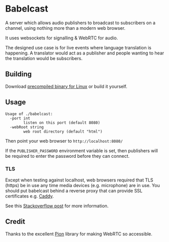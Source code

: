 # Babelcast

A server which allows audio publishers to broadcast to subscribers on a channel, using nothing more than a modern web browser.

It uses websockets for signalling & WebRTC for audio.

The designed use case is for live events where language translation is happening.
A translator would act as a publisher and people wanting to hear the translation would be subscribers.

## Building

Download [precompiled binary for Linux](https://github.com/porjo/babelcast/releases/latest) or build it yourself.

## Usage

```
Usage of ./babelcast:
  -port int
    	listen on this port (default 8080)
  -webRoot string
    	web root directory (default "html")
```

Then point your web browser to `http://localhost:8080/`

If the `PUBLISHER_PASSWORD` environment variable is set, then publishers will be required to enter the
password before they can connect.

### TLS

Except when testing against localhost, web browsers required that TLS (https) be in use any time media devices (e.g. microphone) are in use. You should put babelcast behind a reverse proxy that can provide SSL certificates e.g. [Caddy](https://github.com/caddyserver/caddy).

See this [Stackoverflow post](https://stackoverflow.com/a/34198101/202311) for more information.

## Credit

Thanks to the excellent [Pion](https://github.com/pion/webrtc) library for making WebRTC so accessible.
